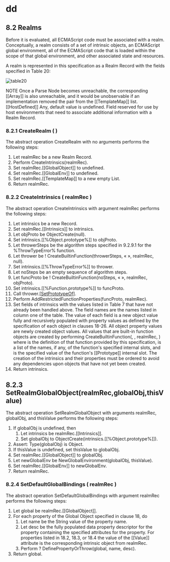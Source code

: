 # dd

## 8.2 Realms

Before it is evaluated, all ECMAScript code must be associated with a realm. Conceptually, a realm consists of a set of intrinsic objects, an ECMAScript global environment, all of the ECMAScript code that is loaded within the scope of that global environment, and other associated state and resources.

A realm is represented in this specification as a Realm Record with the fields specified in Table 20:

![table20](../images/table_20png)

NOTE
Once a Parse Node becomes unreachable, the corresponding [[Array]] is also unreachable, and it would be unobservable if an implementation removed the pair from the [[TemplateMap]] list.
[[HostDefined]] Any, default value is undefined. Field reserved for use by host environments that need to associate additional information with a Realm Record.

### 8.2.1 CreateRealm ( )

The abstract operation CreateRealm with no arguments performs the following steps:

1. Let realmRec be a new Realm Record.
2. Perform CreateIntrinsics(realmRec).
3. Set realmRec.[[GlobalObject]] to undefined.
4. Set realmRec.[[GlobalEnv]] to undefined.
5. Set realmRec.[[TemplateMap]] to a new empty List.
6. Return realmRec.

### 8.2.2 CreateIntrinsics ( realmRec )

The abstract operation CreateIntrinsics with argument realmRec performs the following steps:

1. Let intrinsics be a new Record.
2. Set realmRec.[[Intrinsics]] to intrinsics.
3. Let objProto be ObjectCreate(null).
4. Set intrinsics.[[%Object.prototype%]] to objProto.
5. Let throwerSteps be the algorithm steps specified in 9.2.9.1 for the %ThrowTypeError% function.
6. Let thrower be ! CreateBuiltinFunction(throwerSteps, « », realmRec, null).
7. Set intrinsics.[[%ThrowTypeError%]] to thrower.
8. Let noSteps be an empty sequence of algorithm steps.
9. Let funcProto be ! CreateBuiltinFunction(noSteps, « », realmRec, objProto).
10. Set intrinsics.[[%Function.prototype%]] to funcProto.
11. Call thrower.[[SetPrototypeOf]](funcProto).
12. Perform AddRestrictedFunctionProperties(funcProto, realmRec).
13. Set fields of intrinsics with the values listed in Table 7 that have not already been handled above. The field names are the names listed in column one of the table. The value of each field is a new object value fully and recursively populated with property values as defined by the specification of each object in clauses 18-26. All object property values are newly created object values. All values that are built-in function objects are created by performing CreateBuiltinFunction(<steps>, <slots>, realmRec, <prototype>) where <steps> is the definition of that function provided by this specification, <slots> is a list of the names, if any, of the function's specified internal slots, and <prototype> is the specified value of the function's [[Prototype]] internal slot. The creation of the intrinsics and their properties must be ordered to avoid any dependencies upon objects that have not yet been created.
14. Return intrinsics.

## 8.2.3 SetRealmGlobalObject(realmRec,globalObj,thisValue)

The abstract operation SetRealmGlobalObject with arguments realmRec, globalObj, and thisValue performs the following steps:

1. If globalObj is undefined, then
   1. Let intrinsics be realmRec.[[Intrinsics]].
   2. Set globalObj to ObjectCreate(intrinsics.[[%Object.prototype%]]).
2. Assert: Type(globalObj) is Object.
3. If thisValue is undefined, set thisValue to globalObj.
4. Set realmRec.[[GlobalObject]] to globalObj.
5. Let newGlobalEnv be NewGlobalEnvironment(globalObj, thisValue).
6. Set realmRec.[[GlobalEnv]] to newGlobalEnv.
7. Return realmRec.

### 8.2.4 SetDefaultGlobalBindings ( realmRec )

The abstract operation SetDefaultGlobalBindings with argument realmRec performs the following steps:

1. Let global be realmRec.[[GlobalObject]].
2. For each property of the Global Object specified in clause 18, do
   1. Let name be the String value of the property name.
   2. Let desc be the fully populated data property descriptor for the property containing the specified attributes for the property. For properties listed in 18.2, 18.3, or 18.4 the value of the [[Value]] attribute is the corresponding intrinsic object from realmRec.
   3. Perform ? DefinePropertyOrThrow(global, name, desc).
3. Return global.
